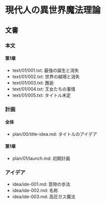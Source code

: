 # 現代人の異世界魔法理論
## 文書
### 本文
#### 第1章
- text/01/001.txt: 最強の誕生と消失
- text/01/002.txt: 世界の越境と消失
- text/01/003.txt: 邂逅
- text/01/004.txt: 王女たちの事情
- text/01/005.txt: タイトル未定


### 計画
#### 全体
- plan/00/title-idea.md: タイトルのアイデア


#### 第1章
- plan/01/launch.md: 初期計画


### アイデア
- idea/ide-001.md: 意隙の歩法
- idea/ide-002.md: 名称
- idea/ide-003.md: 高圧ガス魔法
